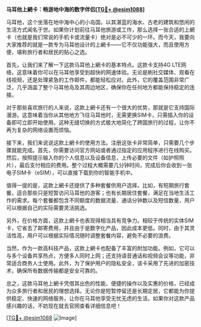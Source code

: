 **马耳他上網卡：畅游地中海的数字伴侣[[TG💪+ @esim1088](https://t.me/s/esim1088)]**

马耳他，这个坐落在地中海中心的小岛国，以其湛蓝的海水、古老的建筑和悠闲的生活方式闻名于世。如果你计划前往马耳他旅游或工作，那么选择一张合适的上網卡（也就是我们常说的手机卡或流量卡）绝对是必不可少的一环。而今天，我要向大家推荐的就是一款专为马耳他设计的上網卡——它不仅功能强大，而且使用方便，堪称旅行者和居民的贴心之选。

首先，让我们来了解一下这款马耳他上網卡的基本特点。这款卡支持4G LTE网络，这意味着你可以在马耳他享受到超快的网速体验。无论是刷社交媒体、观看在线视频，还是处理紧急的工作邮件，都能轻松应对。此外，它的覆盖范围非常广泛，几乎涵盖了整个马耳他岛及其周边地区，确保你在任何地方都能保持稳定的连接。

对于那些喜欢旅行的人来说，这款上網卡还有一个很大的优势，那就是它支持国际漫游。这意味着当你从其他地方飞往马耳他时，无需更换SIM卡，只需插入你的设备即可立即开始使用。这种无缝切换的方式极大地简化了跨国旅行的过程，让你不再为复杂的网络设置而烦恼。

接下来，我们来说说这款上網卡的使用方法。注册这张卡非常简单，只需要几个步骤就能完成。首先，你需要访问官方网站或者通过指定的应用程序进行在线购买。然后，按照提示输入你的个人信息以及设备信息，上传必要的文件（如护照照片），最后支付相应的费用。整个过程大概需要几分钟时间，完成后你会收到一张电子SIM卡（eSIM），可以直接下载到你的智能手机中。

值得一提的是，这款上網卡还提供了多种套餐供用户选择。比如，有短期旅行套餐，适合那些只是短暂访问马耳他的游客；也有长期居住套餐，满足在当地生活工作的需求。每个套餐都包含不同额度的数据流量、通话分钟数以及短信数量，用户可以根据自己的实际需要灵活挑选。

另外，在价格方面，这款上網卡也表现得相当具有竞争力。相较于传统的实体SIM卡，它省去了邮寄费用，并且由于是数字化产品，因此成本更低。同时，由于其灵活性高，用户可以根据实际情况随时调整套餐内容，避免不必要的浪费。

当然，作为一款高科技产品，这款上網卡也配备了丰富的附加功能。例如，它可以与多个设备共享热点，方便多人同时上网；还支持语音通话和视频会议等功能，非常适合商务人士使用。此外，为了保护用户的隐私安全，该卡采用了先进的加密技术，确保所有数据传输都是安全可靠的。

总之，这款马耳他上網卡凭借其出色的性能、便捷的操作以及实惠的价格，已经成为众多旅行者和居民的理想选择。无论你是短暂停留还是长期定居，它都能为你提供稳定、快速的网络服务，让你在马耳他享受无忧无虑的生活。如果你对这款产品感兴趣的话，不妨现在就去官网查看详细信息吧！

[[TG💪+ @esim1088](https://t.me/s/esim1088) ![Image](https://i.postimg.cc/4NQfJmqS/Snipaste-2025-05-13-00-14-12.png)]